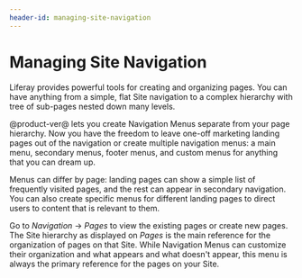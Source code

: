 ```yaml
---
header-id: managing-site-navigation
---
```


# Managing Site Navigation

Liferay provides powerful tools for creating and organizing pages. You can have
anything from a simple, flat Site navigation to a complex hierarchy with tree of
sub-pages nested down many levels.

@product-ver@ lets you create Navigation Menus separate from your page
hierarchy. Now you have the freedom to leave one-off marketing landing pages out
of the navigation or create multiple navigation menus: a main menu, secondary
menus, footer menus, and custom menus for anything that you can dream up.

Menus can differ by page: landing pages can show a simple list of frequently
visited pages, and the rest can appear in secondary navigation. You can also
create specific menus for different landing pages to direct users to content
that is relevant to them.

Go to *Navigation* &rarr; *Pages* to view the existing pages or create new
pages. The Site hierarchy as displayed on *Pages* is the main reference for the
organization of pages on that Site. While Navigation Menus can customize their
organization and what appears and what doesn't appear, this menu is always the
primary reference for the pages on your Site.
